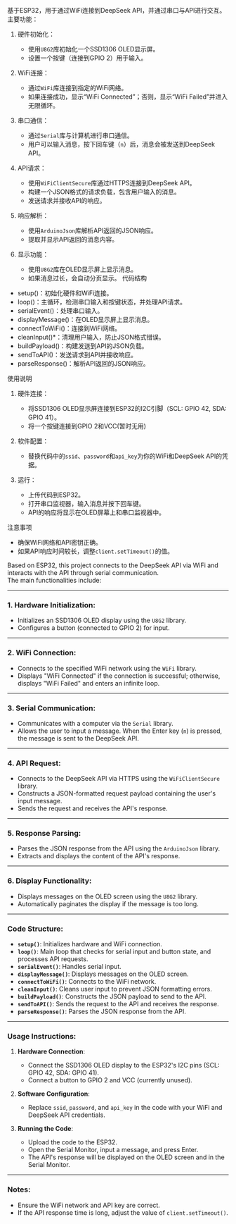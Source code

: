 基于ESP32，用于通过WiFi连接到DeepSeek API，并通过串口与API进行交互。
主要功能：
1. 硬件初始化：
   - 使用`U8G2`库初始化一个SSD1306 OLED显示屏。
   - 设置一个按键（连接到GPIO 2）用于输入。

2. WiFi连接：
   - 通过`WiFi`库连接到指定的WiFi网络。
   - 如果连接成功，显示“WiFi Connected”；否则，显示“WiFi Failed”并进入无限循环。

3. 串口通信：
   - 通过`Serial`库与计算机进行串口通信。
   - 用户可以输入消息，按下回车键（`n`）后，消息会被发送到DeepSeek API。

4. API请求：
   - 使用`WiFiClientSecure`库通过HTTPS连接到DeepSeek API。
   - 构建一个JSON格式的请求负载，包含用户输入的消息。
   - 发送请求并接收API的响应。

5. 响应解析：
   - 使用`ArduinoJson`库解析API返回的JSON响应。
   - 提取并显示API返回的消息内容。

6. 显示功能：
   - 使用`U8G2`库在OLED显示屏上显示消息。
   - 如果消息过长，会自动分页显示。
代码结构

- setup()：初始化硬件和WiFi连接。
- loop()：主循环，检测串口输入和按键状态，并处理API请求。
- serialEvent()：处理串口输入。
- displayMessage()：在OLED显示屏上显示消息。
- connectToWiFi()：连接到WiFi网络。
- cleanInput()*：清理用户输入，防止JSON格式错误。
- buildPayload()：构建发送到API的JSON负载。
- sendToAPI()：发送请求到API并接收响应。
- parseResponse()：解析API返回的JSON响应。

使用说明

1. 硬件连接：
   - 将SSD1306 OLED显示屏连接到ESP32的I2C引脚（SCL: GPIO 42, SDA: GPIO 41）。
   - 将一个按键连接到GPIO 2和VCC(暂时无用)

2. 软件配置：
   - 替换代码中的`ssid`、`password`和`api_key`为你的WiFi和DeepSeek API的凭据。

3. 运行：
   - 上传代码到ESP32。
   - 打开串口监视器，输入消息并按下回车键。
   - API的响应将显示在OLED屏幕上和串口监视器中。

注意事项

- 确保WiFi网络和API密钥正确。
- 如果API响应时间较长，调整`client.setTimeout()`的值。


Based on ESP32, this project connects to the DeepSeek API via WiFi and interacts with the API through serial communication.  
The main functionalities include:

---

### **1. Hardware Initialization**:
   - Initializes an SSD1306 OLED display using the `U8G2` library.
   - Configures a button (connected to GPIO 2) for input.

---

### **2. WiFi Connection**:
   - Connects to the specified WiFi network using the `WiFi` library.
   - Displays "WiFi Connected" if the connection is successful; otherwise, displays "WiFi Failed" and enters an infinite loop.

---

### **3. Serial Communication**:
   - Communicates with a computer via the `Serial` library.
   - Allows the user to input a message. When the Enter key (`n`) is pressed, the message is sent to the DeepSeek API.

---

### **4. API Request**:
   - Connects to the DeepSeek API via HTTPS using the `WiFiClientSecure` library.
   - Constructs a JSON-formatted request payload containing the user's input message.
   - Sends the request and receives the API's response.

---

### **5. Response Parsing**:
   - Parses the JSON response from the API using the `ArduinoJson` library.
   - Extracts and displays the content of the API's response.

---

### **6. Display Functionality**:
   - Displays messages on the OLED screen using the `U8G2` library.
   - Automatically paginates the display if the message is too long.

---

### **Code Structure**:
- **`setup()`**: Initializes hardware and WiFi connection.
- **`loop()`**: Main loop that checks for serial input and button state, and processes API requests.
- **`serialEvent()`**: Handles serial input.
- **`displayMessage()`**: Displays messages on the OLED screen.
- **`connectToWiFi()`**: Connects to the WiFi network.
- **`cleanInput()`**: Cleans user input to prevent JSON formatting errors.
- **`buildPayload()`**: Constructs the JSON payload to send to the API.
- **`sendToAPI()`**: Sends the request to the API and receives the response.
- **`parseResponse()`**: Parses the JSON response from the API.

---

### **Usage Instructions**:

1. **Hardware Connection**:
   - Connect the SSD1306 OLED display to the ESP32's I2C pins (SCL: GPIO 42, SDA: GPIO 41).
   - Connect a button to GPIO 2 and VCC (currently unused).

2. **Software Configuration**:
   - Replace `ssid`, `password`, and `api_key` in the code with your WiFi and DeepSeek API credentials.

3. **Running the Code**:
   - Upload the code to the ESP32.
   - Open the Serial Monitor, input a message, and press Enter.
   - The API's response will be displayed on the OLED screen and in the Serial Monitor.

---

### **Notes**:
- Ensure the WiFi network and API key are correct.
- If the API response time is long, adjust the value of `client.setTimeout()`.

